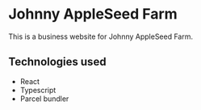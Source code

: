 # Johnny AppleSeed Farm

This is a business website for Johnny AppleSeed Farm. 

## Technologies used
- React
- Typescript
- Parcel bundler